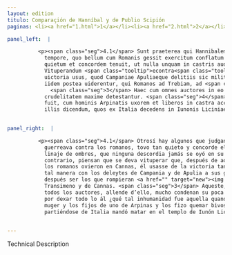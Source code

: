 ```yaml
---
layout: edition
titulo: Comparaçión de Hanníbal y de Publio Scipión
paginas: <li><a href="1.html">1</a></li><li><a href="2.html">2</a></li><li><a href="3.html">3</a></li><li><a href="4.html">4</a></li><li><a href="5.html">5</a></li><li><a href="6.html">6</a></li><li><a href="7.html">7</a></li><li><a href="8.html">8</a></li><li><a href="9.html">9</a></li><li><a href="10.html">10</a></li><li><a href="11.html">11</a></li><li><a href="12.html">12</a></li><li><a href="13.html">13</a></li>

panel_left:  |

          <p><span class="seg">4.1</span> Sunt praeterea qui Hannibalem laudandum censent, quod tam diuturno
            tempore, quo bellum cum Romanis gessit exercitum conflatum ex omni genere hominum sic
            quietum et concordem tenuit, ut nulla unquam in castris audita seditio sit. <span class="seg">2</span>
            Vituperandum <span class="tooltip">econtra<span class="tooltiptext">contra #M #N #P #R #S #U #W </span></span> arbitrantur quod post illam memorabilem cladem Romanis illatam segniter sit
            uictoria usus, quod Campaniae Apuliaeque delitiis sic milites suos corruperit, ut non
            iidem postea uiderentur, qui Romanos ad Trebiam, ad <span class="tooltip">Transumenum<span class="tooltiptext">Transimenum #E #F #M #N #P #R #U #r #s </span></span>, ad Cannas fudissent.
              <span class="seg">3</span> Haec cum omnes auctores in eo duce reprehendant, tum perfidiam et
            crudelitatem maxime detestantur. <span class="seg">4</span> Nam ut caetera omittam quae immanitas illa
            fuit, cum hominis Arpinatis uxorem et liberos in castra accitos uiuos conbussit? Quid de
            illis dicendum, quos ex Italia decedens in Iunonis Liciniae delubro necari iussit?</p>
        

panel_right:  |

          <p><span class="seg">4.1</span> Otrosí hay algunos que judgan deverse loar Hanníbal porque, mientra
            guerreava contra los romanos, tovo tan quieto y concorde el exército recogido de todo
            linaje de ombres, que ninguna descordia jamás se oyó en su real. <span class="seg">2</span> Y, al
            contrario, piensan que se deva vituperar que, después de aquella memorable pérdida que
            los romanos ovieron en Cannas, él usasse de la victoria tan floxamente, que corrompió de
            tal manera con los deleytes de Campania y de Apulia a sus guerreros, que no parecían
            después ser los que rompieran <a href="" target="new"><img class="facs" src="../public/images/1491/1491.jpg"/></a>[192r,b] a los romanos çerca de Trebia y de
            Transimeno y de Cannas. <span class="seg">3</span> Aqueste, siendo reprehendido en aquel capitán por
            todos los auctores, allende d’ello, mucho condenan su poca fe y crueldad; <span class="seg">4</span> y
            por dexar todo lo ál ¿qué tal inhumanidad fue aquella quando fizo traer a su real la
            muger y los fijos de uno de Arpinas y los fizo quemar bivos? ¿Qué diremos de los que
            partiéndose de Italia mandó matar en el templo de Iunón Licinia?</p>
        

---
```


Technical Description 